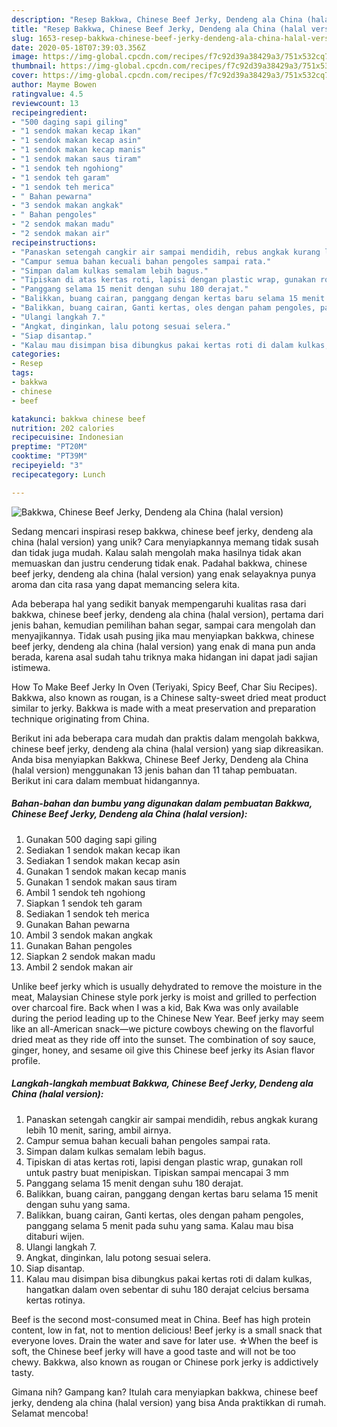 ```yaml
---
description: "Resep Bakkwa, Chinese Beef Jerky, Dendeng ala China (halal version) yang Sempurna"
title: "Resep Bakkwa, Chinese Beef Jerky, Dendeng ala China (halal version) yang Sempurna"
slug: 1653-resep-bakkwa-chinese-beef-jerky-dendeng-ala-china-halal-version-yang-sempurna
date: 2020-05-18T07:39:03.356Z
image: https://img-global.cpcdn.com/recipes/f7c92d39a38429a3/751x532cq70/bakkwa-chinese-beef-jerky-dendeng-ala-china-halal-version-foto-resep-utama.jpg
thumbnail: https://img-global.cpcdn.com/recipes/f7c92d39a38429a3/751x532cq70/bakkwa-chinese-beef-jerky-dendeng-ala-china-halal-version-foto-resep-utama.jpg
cover: https://img-global.cpcdn.com/recipes/f7c92d39a38429a3/751x532cq70/bakkwa-chinese-beef-jerky-dendeng-ala-china-halal-version-foto-resep-utama.jpg
author: Mayme Bowen
ratingvalue: 4.5
reviewcount: 13
recipeingredient:
- "500 daging sapi giling"
- "1 sendok makan kecap ikan"
- "1 sendok makan kecap asin"
- "1 sendok makan kecap manis"
- "1 sendok makan saus tiram"
- "1 sendok teh ngohiong"
- "1 sendok teh garam"
- "1 sendok teh merica"
- " Bahan pewarna"
- "3 sendok makan angkak"
- " Bahan pengoles"
- "2 sendok makan madu"
- "2 sendok makan air"
recipeinstructions:
- "Panaskan setengah cangkir air sampai mendidih, rebus angkak kurang lebih 10 menit, saring, ambil airnya."
- "Campur semua bahan kecuali bahan pengoles sampai rata."
- "Simpan dalam kulkas semalam lebih bagus."
- "Tipiskan di atas kertas roti, lapisi dengan plastic wrap, gunakan roll untuk pastry buat menipiskan. Tipiskan sampai mencapai 3 mm"
- "Panggang selama 15 menit dengan suhu 180 derajat."
- "Balikkan, buang cairan, panggang dengan kertas baru selama 15 menit dengan suhu yang sama."
- "Balikkan, buang cairan, Ganti kertas, oles dengan paham pengoles, panggang selama 5 menit pada suhu yang sama. Kalau mau bisa ditaburi wijen."
- "Ulangi langkah 7."
- "Angkat, dinginkan, lalu potong sesuai selera."
- "Siap disantap."
- "Kalau mau disimpan bisa dibungkus pakai kertas roti di dalam kulkas, hangatkan dalam oven sebentar di suhu 180 derajat celcius bersama kertas rotinya."
categories:
- Resep
tags:
- bakkwa
- chinese
- beef

katakunci: bakkwa chinese beef 
nutrition: 202 calories
recipecuisine: Indonesian
preptime: "PT20M"
cooktime: "PT39M"
recipeyield: "3"
recipecategory: Lunch

---
```



![Bakkwa, Chinese Beef Jerky, Dendeng ala China (halal version)](https://img-global.cpcdn.com/recipes/f7c92d39a38429a3/751x532cq70/bakkwa-chinese-beef-jerky-dendeng-ala-china-halal-version-foto-resep-utama.jpg)

Sedang mencari inspirasi resep bakkwa, chinese beef jerky, dendeng ala china (halal version) yang unik? Cara menyiapkannya memang tidak susah dan tidak juga mudah. Kalau salah mengolah maka hasilnya tidak akan memuaskan dan justru cenderung tidak enak. Padahal bakkwa, chinese beef jerky, dendeng ala china (halal version) yang enak selayaknya punya aroma dan cita rasa yang dapat memancing selera kita.

Ada beberapa hal yang sedikit banyak mempengaruhi kualitas rasa dari bakkwa, chinese beef jerky, dendeng ala china (halal version), pertama dari jenis bahan, kemudian pemilihan bahan segar, sampai cara mengolah dan menyajikannya. Tidak usah pusing jika mau menyiapkan bakkwa, chinese beef jerky, dendeng ala china (halal version) yang enak di mana pun anda berada, karena asal sudah tahu triknya maka hidangan ini dapat jadi sajian istimewa.

How To Make Beef Jerky In Oven (Teriyaki, Spicy Beef, Char Siu Recipes). Bakkwa, also known as rougan, is a Chinese salty-sweet dried meat product similar to jerky. Bakkwa is made with a meat preservation and preparation technique originating from China.


Berikut ini ada beberapa cara mudah dan praktis dalam mengolah bakkwa, chinese beef jerky, dendeng ala china (halal version) yang siap dikreasikan. Anda bisa menyiapkan Bakkwa, Chinese Beef Jerky, Dendeng ala China (halal version) menggunakan 13 jenis bahan dan 11 tahap pembuatan. Berikut ini cara dalam membuat hidangannya.

<!--inarticleads1-->

##### Bahan-bahan dan bumbu yang digunakan dalam pembuatan Bakkwa, Chinese Beef Jerky, Dendeng ala China (halal version):

1. Gunakan 500 daging sapi giling
1. Sediakan 1 sendok makan kecap ikan
1. Sediakan 1 sendok makan kecap asin
1. Gunakan 1 sendok makan kecap manis
1. Gunakan 1 sendok makan saus tiram
1. Ambil 1 sendok teh ngohiong
1. Siapkan 1 sendok teh garam
1. Sediakan 1 sendok teh merica
1. Gunakan  Bahan pewarna
1. Ambil 3 sendok makan angkak
1. Gunakan  Bahan pengoles
1. Siapkan 2 sendok makan madu
1. Ambil 2 sendok makan air


Unlike beef jerky which is usually dehydrated to remove the moisture in the meat, Malaysian Chinese style pork jerky is moist and grilled to perfection over charcoal fire. Back when I was a kid, Bak Kwa was only available during the period leading up to the Chinese New Year. Beef jerky may seem like an all-American snack—we picture cowboys chewing on the flavorful dried meat as they ride off into the sunset. The combination of soy sauce, ginger, honey, and sesame oil give this Chinese beef jerky its Asian flavor profile. 

<!--inarticleads2-->

##### Langkah-langkah membuat Bakkwa, Chinese Beef Jerky, Dendeng ala China (halal version):

1. Panaskan setengah cangkir air sampai mendidih, rebus angkak kurang lebih 10 menit, saring, ambil airnya.
1. Campur semua bahan kecuali bahan pengoles sampai rata.
1. Simpan dalam kulkas semalam lebih bagus.
1. Tipiskan di atas kertas roti, lapisi dengan plastic wrap, gunakan roll untuk pastry buat menipiskan. Tipiskan sampai mencapai 3 mm
1. Panggang selama 15 menit dengan suhu 180 derajat.
1. Balikkan, buang cairan, panggang dengan kertas baru selama 15 menit dengan suhu yang sama.
1. Balikkan, buang cairan, Ganti kertas, oles dengan paham pengoles, panggang selama 5 menit pada suhu yang sama. Kalau mau bisa ditaburi wijen.
1. Ulangi langkah 7.
1. Angkat, dinginkan, lalu potong sesuai selera.
1. Siap disantap.
1. Kalau mau disimpan bisa dibungkus pakai kertas roti di dalam kulkas, hangatkan dalam oven sebentar di suhu 180 derajat celcius bersama kertas rotinya.


Beef is the second most-consumed meat in China. Beef has high protein content, low in fat, not to mention delicious! Beef jerky is a small snack that everyone loves. Drain the water and save for later use. ☆When the beef is soft, the Chinese beef jerky will have a good taste and will not be too chewy. Bakkwa, also known as rougan or Chinese pork jerky is addictively tasty. 

Gimana nih? Gampang kan? Itulah cara menyiapkan bakkwa, chinese beef jerky, dendeng ala china (halal version) yang bisa Anda praktikkan di rumah. Selamat mencoba!
